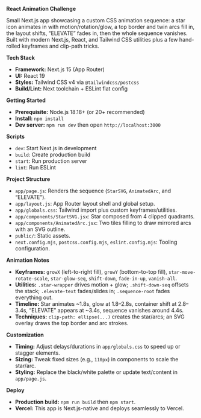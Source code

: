 **React Animation Challenge**

Small Next.js app showcasing a custom CSS animation sequence: a star icon animates in with motion/rotation/glow, a top border and twin arcs fill in, the layout shifts, “ELEVATE” fades in, then the whole sequence vanishes. Built with modern Next.js, React, and Tailwind CSS utilities plus a few hand-rolled keyframes and clip-path tricks.

**Tech Stack**
- **Framework:** Next.js 15 (App Router)
- **UI:** React 19
- **Styles:** Tailwind CSS v4 via `@tailwindcss/postcss`
- **Build/Lint:** Next toolchain + ESLint flat config

**Getting Started**
- **Prerequisite:** Node.js 18.18+ (or 20+ recommended)
- **Install:** `npm install`
- **Dev server:** `npm run dev` then open `http://localhost:3000`

**Scripts**
- `dev`: Start Next.js in development
- `build`: Create production build
- `start`: Run production server
- `lint`: Run ESLint

**Project Structure**
- `app/page.js`: Renders the sequence (`StarSVG`, `AnimatedArc`, and “ELEVATE”).
- `app/layout.js`: App Router layout shell and global setup.
- `app/globals.css`: Tailwind import plus custom keyframes/utilities.
- `app/components/StartSVG.jsx`: Star composed from 4 clipped quadrants.
- `app/components/AnimatedArc.jsx`: Two tiles filling to draw mirrored arcs with an SVG outline.
- `public/`: Static assets.
- `next.config.mjs`, `postcss.config.mjs`, `eslint.config.mjs`: Tooling configuration.

**Animation Notes**
- **Keyframes:** `growX` (left-to-right fill), `growY` (bottom-to-top fill), `star-move-rotate-scale`, `star-glow-seq`, `shift-down`, `fade-in-up`, `vanish-all`.
- **Utilities:** `.star-wrapper` drives motion + glow; `.shift-down-seq` offsets the stack; `.elevate-text` fades/slides in; `.sequence-root` fades everything out.
- **Timeline:** Star animates ~1.8s, glow at 1.8–2.8s, container shift at 2.8–3.4s, “ELEVATE” appears at ~3.4s, sequence vanishes around 4.4s.
- **Techniques:** `clip-path: ellipse(...)` creates the star/arcs; an SVG overlay draws the top border and arc strokes.

**Customization**
- **Timing:** Adjust delays/durations in `app/globals.css` to speed up or stagger elements.
- **Sizing:** Tweak fixed sizes (e.g., `110px`) in components to scale the star/arc.
- **Styling:** Replace the black/white palette or update text/content in `app/page.js`.

**Deploy**
- **Production build:** `npm run build` then `npm start`.
- **Vercel:** This app is Next.js-native and deploys seamlessly to Vercel.
